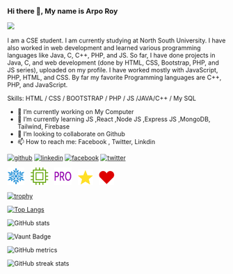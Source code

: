 ### Hi there 👋, My name is Arpo Roy
![](https://scontent.fzyl1-1.fna.fbcdn.net/v/t39.30808-6/448525518_455991667039752_4252443358728591756_n.jpg?_nc_cat=110&ccb=1-7&_nc_sid=5f2048&_nc_eui2=AeH-KFJZKpUpTgGCyICoWIv4q2Il0NTDbEWrYiXQ1MNsRc6wPM_U3KE-jFUhfDYtt4e8jP_Zmcl5VqYQgVgqJiSj&_nc_ohc=3V9ot5stjZkQ7kNvgHGrAW_&_nc_ht=scontent.fzyl1-1.fna&oh=00_AYAkePMf9VxBolgw4dBhL1Exd4ECWtX2XzDqKJ_b8H05BA&oe=6676187F)

I am a CSE student. I am currently studying at North South University. I have also worked in web development and learned various programming languages ​​like Java, C, C++, PHP, and JS. So far, I have done projects in Java, C, and web development (done by HTML, CSS, Bootstrap, PHP, and JS series), uploaded on my profile. I have worked mostly with JavaScript, PHP, HTML, and CSS. By far my favorite Programming languages ​​are C++, PHP, and JavaScript.

Skills: HTML / CSS / BOOTSTRAP / PHP / JS /JAVA/C++  / My SQL

- 🔭 I’m currently working on My Computer 
- 🌱 I’m currently learning JS ,React ,Node JS ,Express JS ,MongoDB, Tailwind, Firebase 
- 👯 I’m looking to collaborate on Github 
- 📫 How to reach me: Facebook , Twitter, Linkdin 


[<img src='https://cdn.jsdelivr.net/npm/simple-icons@3.0.1/icons/github.svg' alt='github' height='40'>](https://github.com/https://github.com/arpo008)  [<img src='https://cdn.jsdelivr.net/npm/simple-icons@3.0.1/icons/linkedin.svg' alt='linkedin' height='40'>](https://www.linkedin.com/in/linkedin.com/in/arpo-roy-063988283/)  [<img src='https://cdn.jsdelivr.net/npm/simple-icons@3.0.1/icons/facebook.svg' alt='facebook' height='40'>](https://www.facebook.com/https://www.facebook.com/atu.moni/)  [<img src='https://cdn.jsdelivr.net/npm/simple-icons@3.0.1/icons/twitter.svg' alt='twitter' height='40'>](https://twitter.com/https://x.com/arpo008)  

<a href='https://archiveprogram.github.com/'><img src='https://raw.githubusercontent.com/acervenky/animated-github-badges/master/assets/acbadge.gif' width='40' height='40'></a> <a href='https://docs.github.com/en/developers'><img src='https://raw.githubusercontent.com/acervenky/animated-github-badges/master/assets/devbadge.gif' width='40' height='40'></a> <a href='https://github.com/pricing'><img src='https://raw.githubusercontent.com/acervenky/animated-github-badges/master/assets/pro.gif' width='40' height='40'></a> <a href='https://stars.github.com/'><img src='https://raw.githubusercontent.com/acervenky/animated-github-badges/master/assets/starbadge.gif' width='35' height='35'></a> <a href='https://docs.github.com/en/github/supporting-the-open-source-community-with-github-sponsors'><img src='https://raw.githubusercontent.com/acervenky/animated-github-badges/master/assets/sponsorbadge.gif' width='35' height='35'></a> 

[![trophy](https://github-profile-trophy.vercel.app/?username=https://github.com/arpo008)](https://github.com/ryo-ma/github-profile-trophy)

[![Top Langs](https://github-readme-stats.vercel.app/api/top-langs/?username=https://github.com/arpo008)](https://github.com/anuraghazra/github-readme-stats)

![GitHub stats](https://github-readme-stats.vercel.app/api?username=https://github.com/arpo008&show_icons=true&count_private=true)  

![Vaunt Badge](https://api.vaunt.dev/v1/github/entities/https://github.com/arpo008/contributions?format=svg&private=true)  

![GitHub metrics](https://metrics.lecoq.io/https://github.com/arpo008)  

![GitHub streak stats](https://streak-stats.demolab.com/?user=https://github.com/arpo008)  


